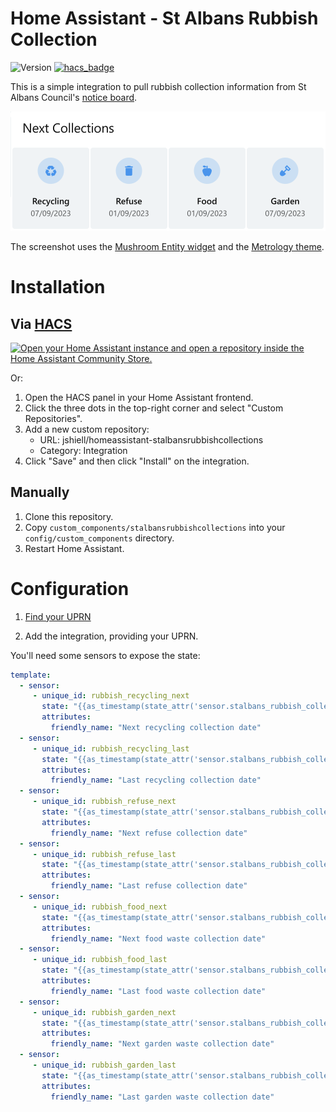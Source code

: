 # Home Assistant - St Albans Rubbish Collection

![Version](https://img.shields.io/github/v/release/jshiell/homeassistant-stalbansrubbishcollections?style=for-the-badge)
[![hacs_badge](https://img.shields.io/badge/HACS-Default-41BDF5.svg?style=for-the-badge)](https://github.com/hacs/integration)

This is a simple integration to pull rubbish collection information from St Albans Council's [notice board](https://gis.stalbans.gov.uk/NoticeBoard9/NoticeBoard.aspx). 

![Widgets on a Lovelace dashboard](widgets.png)

The screenshot uses the [Mushroom Entity widget](https://github.com/piitaya/lovelace-mushroom) and the [Metrology theme](https://github.com/Madelena/Metrology-for-Hass).

# Installation

## Via [HACS](https://hacs.xyz)

[![Open your Home Assistant instance and open a repository inside the Home Assistant Community Store.](https://my.home-assistant.io/badges/hacs_repository.svg)](https://my.home-assistant.io/redirect/hacs_repository/?owner=jshiell&repository=homeassistant-stalbansrubbishcollections)

Or:

1. Open the HACS panel in your Home Assistant frontend.
1. Click the three dots in the top-right corner and select "Custom Repositories".
1. Add a new custom repository:
    * URL: jshiell/homeassistant-stalbansrubbishcollections
    * Category: Integration
1. Click "Save" and then click "Install" on the integration.

## Manually

1. Clone this repository.
1. Copy `custom_components/stalbansrubbishcollections` into your `config/custom_components` directory.
1. Restart Home Assistant.

# Configuration

1. [Find your UPRN](https://www.findmyaddress.co.uk/)

3. Add the integration, providing your UPRN.

You'll need some sensors to expose the state:

```yaml
template:
  - sensor:
     - unique_id: rubbish_recycling_next
       state: "{{as_timestamp(state_attr('sensor.stalbans_rubbish_collection_<your uprn>', 'CollectDomesticRecycling')['next']) | timestamp_custom('%d/%m/%Y') }}"
       attributes:
         friendly_name: "Next recycling collection date"
  - sensor:
     - unique_id: rubbish_recycling_last
       state: "{{as_timestamp(state_attr('sensor.stalbans_rubbish_collection_<your uprn>', 'CollectDomesticRecycling')['last']) | timestamp_custom('%d/%m/%Y') }}"
       attributes:
         friendly_name: "Last recycling collection date"
  - sensor:
     - unique_id: rubbish_refuse_next
       state: "{{as_timestamp(state_attr('sensor.stalbans_rubbish_collection_<your uprn>', 'CollectDomesticRefuse')['next']) | timestamp_custom('%d/%m/%Y') }}"
       attributes:
         friendly_name: "Next refuse collection date"
  - sensor:
     - unique_id: rubbish_refuse_last
       state: "{{as_timestamp(state_attr('sensor.stalbans_rubbish_collection_<your uprn>', 'CollectDomesticRefuse')['last']) | timestamp_custom('%d/%m/%Y') }}"
       attributes:
         friendly_name: "Last refuse collection date"
  - sensor:
     - unique_id: rubbish_food_next
       state: "{{as_timestamp(state_attr('sensor.stalbans_rubbish_collection_<your uprn>', 'CollectDomesticFood')['next']) | timestamp_custom('%d/%m/%Y') }}"
       attributes:
         friendly_name: "Next food waste collection date"
  - sensor:
     - unique_id: rubbish_food_last
       state: "{{as_timestamp(state_attr('sensor.stalbans_rubbish_collection_<your uprn>', 'CollectDomesticFood')['last']) | timestamp_custom('%d/%m/%Y') }}"
       attributes:
         friendly_name: "Last food waste collection date"
  - sensor:
     - unique_id: rubbish_garden_next
       state: "{{as_timestamp(state_attr('sensor.stalbans_rubbish_collection_<your uprn>', 'CollectDomesticPaidGarden')['next']) | timestamp_custom('%d/%m/%Y') }}"
       attributes:
         friendly_name: "Next garden waste collection date"
  - sensor:
     - unique_id: rubbish_garden_last
       state: "{{as_timestamp(state_attr('sensor.stalbans_rubbish_collection_<your uprn>', 'CollectDomesticPaidGarden')['last']) | timestamp_custom('%d/%m/%Y') }}"
       attributes:
         friendly_name: "Last garden waste collection date"
```
